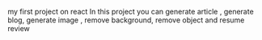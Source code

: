 my first project on react 
In this project you can generate article , generate blog, generate image , remove background, remove object and resume review 
